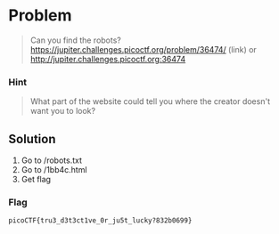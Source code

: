 # Problem

> Can you find the robots? https://jupiter.challenges.picoctf.org/problem/36474/ (link) or http://jupiter.challenges.picoctf.org:36474

### Hint

> What part of the website could tell you where the creator doesn't want you to look?

## Solution

1. Go to /robots.txt
2. Go to /1bb4c.html
3. Get flag

### Flag

`picoCTF{tru3_d3t3ct1ve_0r_ju5t_lucky?832b0699}`
